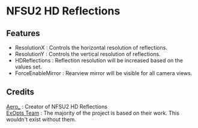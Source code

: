 # NFSU2 HD Reflections

## Features
- ResolutionX : Controls the horizontal resolution of reflections.  
- ResolutionY : Controls the vertical resolution of reflections. 
- HDReflections : Reflection resolution will be increased based on the values set.  
- ForceEnableMirror : Rearview mirror will be visible for all camera views.

## Credits
[Aero_](https://github.com/AeroWidescreen) : Creator of NFSU2 HD Reflections  
[ExOpts Team](https://github.com/ExOptsTeam/) : The majority of the project is based on their work. This wouldn't exist without them.  
